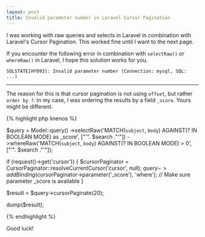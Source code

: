 ```yaml
---
layout: post
title: Invalid parameter number in Laravel Cursor Pagination
---
```


I was working with raw queries and selects in Laravel in combination with Laravel's Cursor Pagination. This worked fine until I want to the next page.

If you encounter the following error in combination with `selectRaw()` or `whereRaw()` in Laravel, I hope this solution works for you.

```
SQLSTATE[HY093]: Invalid parameter number (Connection: mysql, SQL: ...)
```

-----

The reason for this is that cursor pagination is not using `offset`, but rather `order by ?`. In my case, I was ordering the results by a field `_score`. Yours might be different.

{% highlight php linenos %}

$query = Model::query()
    ->selectRaw('MATCH(`subject`, `body`) AGAINST(? IN BOOLEAN MODE) as _score', ["'". $search ."'"])
    ->whereRaw('MATCH(`subject`, `body`) AGAINST(? IN BOOLEAN MODE) > 0', ["'". $search ."'"]);

if (request()->get('cursor')) {
    $cursorPaginator = CursorPaginator::resolveCurrentCursor('cursor', null);
    $query->addBinding($cursorPaginator->parameter('_score'), 'where'); // Make sure parameter _score is available
}

$result = $query->cursorPaginate(20);

dump($result);

{% endhighlight %}

Good luck!